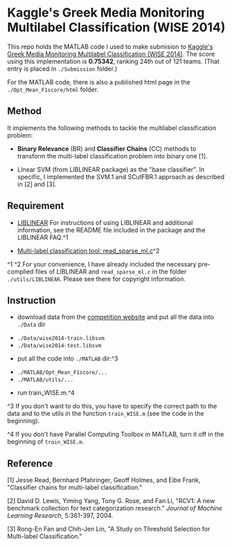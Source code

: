 # Kaggle's Greek Media Monitoring Multilabel Classification (WISE 2014)
  
This repo holds the MATLAB code I used to make submision to [Kaggle's Greek Media Monitoring Multilabel Classification (WISE 2014)](http://www.kaggle.com/c/wise-2014). The score using this implementation is **0.75342**, ranking 24th out of 121 teams. (That entry is placed in `./Submission` folder.)

For the MATLAB code, there is also a published html page in the `./Opt_Mean_F1score/html` folder.


## Method

It implements the following methods to tackle the multilabel classification problem:

* **Binary Relevance** (BR) and **Classifier Chains** (CC) methods to transform the multi-label classification problem into binary one [1].

* Linear SVM (from LIBLINEAR package) as the "base classifier". In specific, I implemented the SVM.1 and SCutFBR.1 approach as described in [2] and [3].


## Requirement

- [LIBLINEAR](http://www.csie.ntu.edu.tw/~cjlin/liblinear/) For instructions of using LIBLINEAR and additional information, see the README file included in the package and the LIBLINEAR FAQ.^1
  
- [Multi-label classification tool: read_sparse_ml.c](http://www.csie.ntu.edu.tw/~cjlin/libsvmtools/multilabel/)^2
  

^1 ^2 For your convenience, I have already included the necessary pre-complied files of LIBLINEAR and `read_sparse_ml.c` in the folder `./utils/LIBLINEAR`. Please see there for copyright information.
  
  
## Instruction

* download data from the [competition website](http://www.kaggle.com/c/wise-2014/data) and put all the data into `./Data` dir
 - `./Data/wise2014-train.libsvm`
 - `./Data/wise2014-test.libsvm`
 
* put all the code into `./MATLAB` dir:^3
 - `./MATLAB/Opt_Mean_F1score/...`
 - `./MATLAB/utils/...`

* run train_WISE.m.^4

^3 If you don't want to do this, you have to specify the correct path to the data and to the utils in the function `train_WISE.m` (see the code in the beginning).

^4 If you don't have Parallel Computing Toolbox in MATLAB, turn it off in the beginning of `train_WISE.m`.

## Reference
[1] Jesse Read, Bernhard Pfahringer, Geoff Holmes, and Eibe Frank, "Classifier chains for multi-label classification."

[2] David D. Lewis, Yiming Yang, Tony G. Rose, and Fan Li, "RCV1: A new benchmark collection for text categorization research." *Journal of Machine Learning Research*, 5:361-397, 2004.

[3] Rong-En Fan and Chih-Jen Lin, "A Study on Threshold Selection for Multi-label Classification."